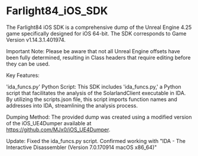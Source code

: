 # Farlight84_iOS_SDK
The Farlight84 iOS SDK is a comprehensive dump of the Unreal Engine 4.25 game specifically designed for iOS 64-bit. The SDK corresponds to Game Version v1.14.3.1.401974.

Important Note: Please be aware that not all Unreal Engine offsets have been fully determined, resulting in Class headers that require editing before they can be used.

Key Features:

'ida_funcs.py' Python Script: This SDK includes 'ida_funcs.py,' a Python script that facilitates the analysis of the SolarlandClient executable in IDA. By utilizing the scripts.json file, this script imports function names and addresses into IDA, streamlining the analysis process.

Dumping Method:
The provided dump was created using a modified version of the iOS_UE4Dumper available at https://github.com/MJx0/iOS_UE4Dumper.

Update: Fixed the ida_funcs.py script. Confirmed working with "IDA - The Interactive Disassembler (Version 7.0.170914 macOS x86_64)"
